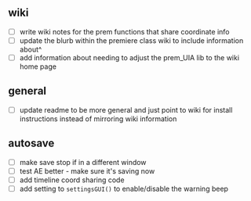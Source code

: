 ## wiki
- [ ] write wiki notes for the prem functions that share coordinate info
- [ ] update the blurb within the premiere class wiki to include information about^
- [ ] add information about needing to adjust the prem_UIA lib to the wiki home page

## general
- [ ] update readme to be more general and just point to wiki for install instructions instead of mirroring wiki information

## autosave
- [ ] make save stop if in a different window
- [ ] test AE better - make sure it's saving now
- [ ] add timeline coord sharing code
- [ ] add setting to `settingsGUI()` to enable/disable the warning beep
